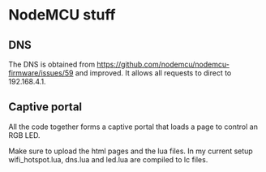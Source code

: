 # NodeMCU stuff

## DNS

The DNS is obtained from https://github.com/nodemcu/nodemcu-firmware/issues/59 and improved. It allows all requests to direct to 192.168.4.1.

## Captive portal

All the code together forms a captive portal that loads a page to control an RGB LED.

Make sure to upload the html pages and the lua files. In my current setup wifi_hotspot.lua, dns.lua and led.lua are compiled to lc files.

